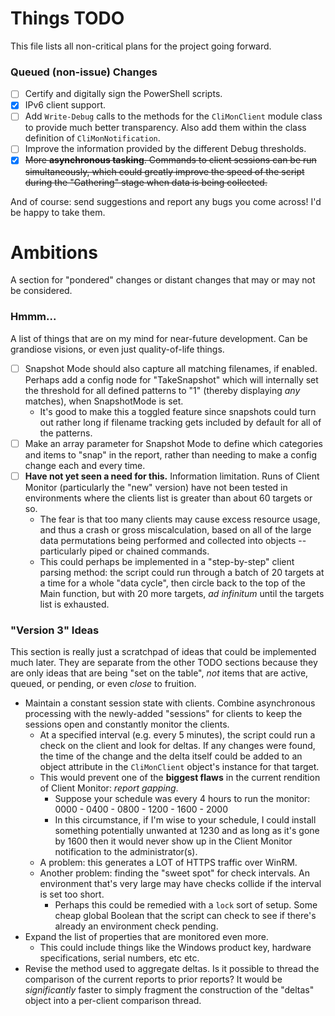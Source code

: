 # Things TODO
This file lists all non-critical plans for the project going forward.

### Queued (non-issue) Changes
- [ ] Certify and digitally sign the PowerShell scripts.
- [X] IPv6 client support.
- [ ] Add `Write-Debug` calls to the methods for the `CliMonClient` module class to provide much better transparency. Also add them within the class definition of `CliMonNotification`.
- [ ] Improve the information provided by the different Debug thresholds.
- [X] ~~More **asynchronous tasking**. Commands to client sessions can be run simultaneously, which could greatly improve the speed of the script during the "Gathering" stage when data is being collected.~~

And of course: send suggestions and report any bugs you come across! I'd be happy to take them.


# Ambitions
A section for "pondered" changes or distant changes that may or may not be considered.

### Hmmm...
A list of things that are on my mind for near-future development. Can be grandiose visions, or even just quality-of-life things.
- [ ] Snapshot Mode should also capture all matching filenames, if enabled. Perhaps add a config node for "TakeSnapshot" which will internally set the threshold for all defined patterns to "1" (thereby displaying _any_ matches), when SnapshotMode is set.
  - It's good to make this a toggled feature since snapshots could turn out rather long if filename tracking gets included by default for all of the patterns.
- [ ] Make an array parameter for Snapshot Mode to define which categories and items to "snap" in the report, rather than needing to make a config change each and every time.
- [ ] **Have not yet seen a need for this.** Information limitation. Runs of Client Monitor (particularly the "new" version) have not been tested in environments where the clients list is greater than about 60 targets or so.
  - The fear is that too many clients may cause excess resource usage, and thus a crash or gross miscalculation, based on all of the large data permutations being performed and collected into objects -- particularly piped or chained commands.
  - This could perhaps be implemented in a "step-by-step" client parsing method: the script could run through a batch of 20 targets at a time for a whole "data cycle", then circle back to the top of the Main function, but with 20 more targets, _ad infinitum_ until the targets list is exhausted.

### "Version 3" Ideas
This section is really just a scratchpad of ideas that could be implemented much later. They are separate from the other TODO sections because they are only ideas that are being "set on the table", _not_ items that are active, queued, or pending, or even _close_ to fruition.
- Maintain a constant session state with clients. Combine asynchronous processing with the newly-added "sessions" for clients to keep the sessions open and constantly monitor the clients.
  - At a specified interval (e.g. every 5 minutes), the script could run a check on the client and look for deltas. If any changes were found, the time of the change and the delta itself could be added to an object attribute in the `CliMonClient` object's instance for that target.
  - This would prevent one of the **biggest flaws** in the current rendition of Client Monitor: _report gapping_.
    - Suppose your schedule was every 4 hours to run the monitor: 0000 - 0400 - 0800 - 1200 - 1600 - 2000
    - In this circumstance, if I'm wise to your schedule, I could install something potentially unwanted at 1230 and as long as it's gone by 1600 then it would never show up in the Client Monitor notification to the administrator(s).
  - A problem: this generates a LOT of HTTPS traffic over WinRM.
  - Another problem: finding the "sweet spot" for check intervals. An environment that's very large may have checks collide if the interval is set too short.
    - Perhaps this could be remedied with a `lock` sort of setup. Some cheap global Boolean that the script can check to see if there's already an environment check pending.
- Expand the list of properties that are monitored even more.
  - This could include things like the Windows product key, hardware specifications, serial numbers, etc etc.
- Revise the method used to aggregate deltas. Is it possible to thread the comparison of the current reports to prior reports? It would be _significantly_ faster to simply fragment the construction of the "deltas" object into a per-client comparison thread.